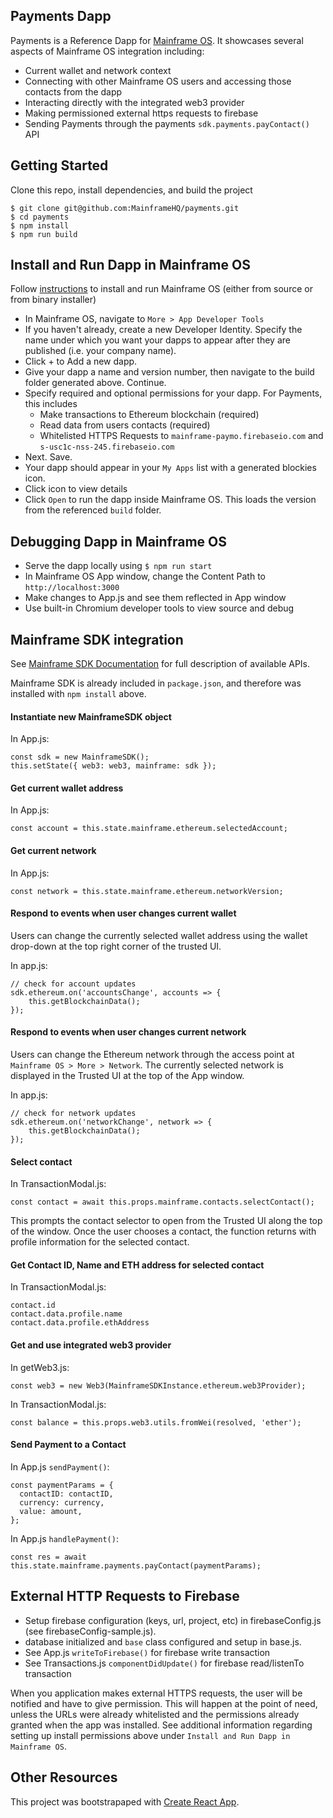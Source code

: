 ## Payments Dapp
Payments is a Reference Dapp for [Mainframe OS](https://github.com/MainframeHQ/mainframe-os).
It showcases several aspects of Mainframe OS integration including:
- Current wallet and network context
- Connecting with other Mainframe OS users and accessing those contacts from the dapp
- Interacting directly with the integrated web3 provider
- Making permissioned external https requests to firebase
- Sending Payments through the payments `sdk.payments.payContact()` API


## Getting Started

Clone this repo, install dependencies, and build the project

    $ git clone git@github.com:MainframeHQ/payments.git
    $ cd payments
    $ npm install
    $ npm run build

## Install and Run Dapp in Mainframe OS

Follow [instructions](http://docs.mainframe.com) to install and run Mainframe OS (either from source or from binary installer)

- In Mainframe OS, navigate to `More > App Developer Tools`
- If you haven't already, create a new Developer Identity. Specify the name under which you want your dapps to appear after they are published (i.e. your company name).
- Click + to Add a new dapp.
- Give your dapp a name and version number, then navigate to the build folder generated above. Continue.
- Specify required and optional permissions for your dapp. For Payments, this includes
    - Make transactions to Ethereum blockchain (required)
    - Read data from users contacts (required)
    - Whitelisted HTTPS Requests to `mainframe-paymo.firebaseio.com` and `s-usc1c-nss-245.firebaseio.com`
- Next. Save.
- Your dapp should appear in your `My Apps` list with a generated blockies icon.
- Click icon to view details
- Click `Open` to run the dapp inside Mainframe OS. This loads the version from the referenced `build` folder.

## Debugging Dapp in Mainframe OS
- Serve the dapp locally using `$ npm run start`
- In Mainframe OS App window, change the Content Path to `http://localhost:3000`
- Make changes to App.js and see them reflected in App window
- Use built-in Chromium developer tools to view source and debug


## Mainframe SDK integration
See [Mainframe SDK Documentation](https://docs.mainframe.com/docs/sdk) for full description of available APIs.

Mainframe SDK is already included in `package.json`, and therefore was installed with `npm install` above.

#### Instantiate new MainframeSDK object
In App.js:

    const sdk = new MainframeSDK();
    this.setState({ web3: web3, mainframe: sdk });


#### Get current wallet address

In App.js:

    const account = this.state.mainframe.ethereum.selectedAccount;

#### Get current network

In App.js:

    const network = this.state.mainframe.ethereum.networkVersion;


#### Respond to events when user changes current wallet
Users can change the currently selected wallet address using the wallet drop-down at the top right corner of the trusted UI.

In app.js:

    // check for account updates
    sdk.ethereum.on('accountsChange', accounts => {
        this.getBlockchainData();
    });


#### Respond to events when user changes current network
Users can change the Ethereum network through the access point at `Mainframe OS > More > Network`.
The currently selected network is displayed in the Trusted UI at the top of the App window.

In app.js:

    // check for network updates
    sdk.ethereum.on('networkChange', network => {
        this.getBlockchainData();
    });

#### Select contact
In TransactionModal.js:

    const contact = await this.props.mainframe.contacts.selectContact();
This prompts the contact selector to open from the Trusted UI along the top of the window.
Once the user chooses a contact, the function returns with profile information for the selected contact.

#### Get Contact ID, Name and ETH address for selected contact
In TransactionModal.js:

    contact.id
    contact.data.profile.name
    contact.data.profile.ethAddress

#### Get and use integrated web3 provider
In getWeb3.js:

    const web3 = new Web3(MainframeSDKInstance.ethereum.web3Provider);

In TransactionModal.js:

    const balance = this.props.web3.utils.fromWei(resolved, 'ether');


#### Send Payment to a Contact

In App.js `sendPayment()`:

    const paymentParams = {
      contactID: contactID,
      currency: currency,
      value: amount,
    };


In App.js `handlePayment()`:

    const res = await this.state.mainframe.payments.payContact(paymentParams);


## External HTTP Requests to Firebase
- Setup firebase configuration (keys, url, project, etc) in firebaseConfig.js (see firebaseConfig-sample.js).
- database initialized and `base` class configured and setup in base.js.
- See App.js `writeToFirebase()` for firebase write transaction
- See Transactions.js `componentDidUpdate()` for firebase read/listenTo transaction

When you application makes external HTTPS requests, the user will be notified and have to give permission. This will happen
at the point of need, unless the URLs were already whitelisted and the permissions already granted when the app was installed.
See additional information regarding setting up install permissions above under `Install and Run Dapp in Mainframe OS`.

## Other Resources
This project was bootstrapaped with [Create React App](create-react-app.md).
